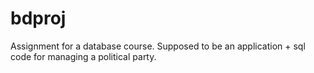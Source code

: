 # bdproj

Assignment for a database course. Supposed to be an application + sql code for managing a political party.
